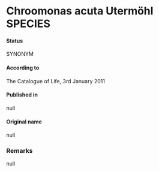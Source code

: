 Chroomonas acuta Utermöhl SPECIES
=======

#### Status
SYNONYM

#### According to
The Catalogue of Life, 3rd January 2011

#### Published in
null

#### Original name
null

### Remarks
null